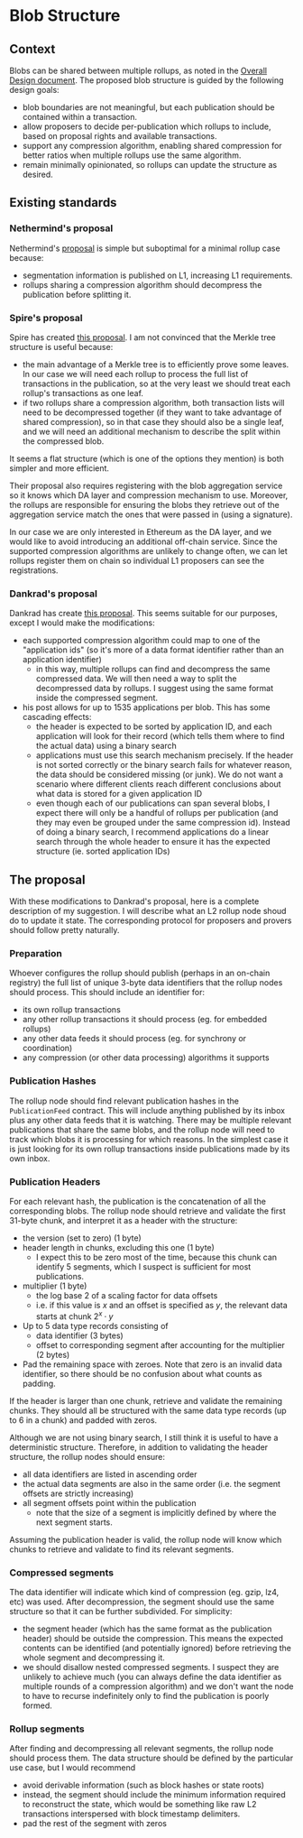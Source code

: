 # Blob Structure

## Context

Blobs can be shared between multiple rollups, as noted in the [Overall Design document](./Overall%20Design.md). The proposed blob structure is guided by the following design goals:

- blob boundaries are not meaningful, but each publication should be contained within a transaction.
- allow proposers to decide per-publication which rollups to include, based on proposal rights and available transactions.
- support any compression algorithm, enabling shared compression for better ratios when multiple rollups use the same algorithm.
- remain minimally opinionated, so rollups can update the structure as desired.


## Existing standards

### Nethermind's proposal

Nethermind's [proposal](https://hackmd.io/@linoscope/blob-sharing-for-based-rollups) is simple but suboptimal for a minimal rollup case because:

- segmentation information is published on L1, increasing L1 requirements.
- rollups sharing a compression algorithm should decompress the publication before splitting it.

### Spire's proposal

Spire has created [this proposal](https://paragraph.xyz/@spire/shared-blob-compression). I am not convinced that the Merkle tree structure is useful because:

- the main advantage of a Merkle tree is to efficiently prove some leaves. In our case we will need each rollup to process the full list of transactions in the publication, so at the very least we should treat each rollup's transactions as one leaf.
- if two rollups share a compression algorithm, both transaction lists will need to be decompressed together (if they want to take advantage of shared compression), so in that case they should also be a single leaf, and we will need an additional mechanism to describe the split within the compressed blob.

It seems a flat structure (which is one of the options they mention) is both simpler and more efficient.

Their proposal also requires registering with the blob aggregation service so it knows which DA layer and compression mechanism to use. Moreover, the rollups are responsible for ensuring the blobs they retrieve out of the aggregation service match the ones that were passed in (using a signature).

 In our case we are only interested in Ethereum as the DA layer, and we would like to avoid introducing an additional off-chain service. Since the supported compression algorithms are unlikely to change often, we can let rollups register them on chain so individual L1 proposers can see the registrations.

### Dankrad's proposal

Dankrad has create [this proposal](https://ethresear.ch/t/suggested-format-for-shard-blob-header/9996). This seems suitable for our purposes, except I would make the modifications:

- each supported compression algorithm could map to one of the "application ids" (so it's more of a data format identifier rather than an application identifier)
    - in this way, multiple rollups can find and decompress the same compressed data. We will then need a way to split the decompressed data by rollups. I suggest using the same format inside the compressed segment.
- his post allows for up to 1535 applications per blob. This has some cascading effects:
    - the header is expected to be sorted by application ID, and each application will look for their record (which tells them where to find the actual data) using a binary search
    - applications must use this search mechanism precisely. If the header is not sorted correctly or the binary search fails for whatever reason, the data should be considered missing (or junk). We do not want a scenario where different clients reach different conclusions about what data is stored for a given application ID
    - even though each of our publications can span several blobs, I expect there will only be a handful of rollups per publication (and they may even be grouped under the same compression id). Instead of doing a binary search, I recommend applications do a linear search through the whole header to ensure it has the expected structure (ie. sorted application IDs)


## The proposal

With these modifications to Dankrad's proposal, here is a complete description of my suggestion. I will describe what an L2 rollup node shoud do to update it state. The corresponding protocol for proposers and provers should follow pretty naturally.

### Preparation

Whoever configures the rollup should publish (perhaps in an on-chain registry) the full list of unique 3-byte data identifiers that the rollup nodes should process. This should include an identifier for:

- its own rollup transactions
- any other rollup transactions it should process (eg. for embedded rollups)
- any other data feeds it should process (eg. for synchrony or coordination)
- any compression (or other data processing) algorithms it supports

### Publication Hashes

The rollup node should find relevant publication hashes in the `PublicationFeed` contract. This will include anything published by its inbox plus any other data feeds that it is watching. There may be multiple relevant publications that share the same blobs, and the rollup node will need to track which blobs it is processing for which reasons. In the simplest case it is just looking for its own rollup transactions inside publications made by its own inbox.

### Publication Headers

For each relevant hash, the publication is the concatenation of all the corresponding blobs. The rollup node should retrieve and validate the first 31-byte chunk, and interpret it as a header with the structure:

- the version (set to zero) (1 byte)
- header length in chunks, excluding this one (1 byte)
    - I expect this to be zero most of the time, because this chunk can identify 5 segments, which I suspect is sufficient for most publications.
- multiplier (1 byte)
    - the log base 2 of a scaling factor for data offsets
    - i.e. if this value is $x$ and an offset is specified as $y$, the relevant data starts at chunk $2^x \cdot y$
- Up to 5 data type records consisting of
    - data identifier (3 bytes)
    - offset to corresponding segment after accounting for the multiplier (2 bytes)
- Pad the remaining space with zeroes. Note that zero is an invalid data identifier, so there should be no confusion about what counts as padding.

If the header is larger than one chunk, retrieve and validate the remaining chunks. They should all be structured with the same data type records (up to 6 in a chunk) and padded with zeros.

Although we are not using binary search, I still think it is useful to have a deterministic structure. Therefore, in addition to validating the header structure, the rollup nodes should ensure:

- all data identifiers are listed in ascending order
- the actual data segments are also in the same order (i.e. the segment offsets are strictly increasing)
- all segment offsets point within the publication
    - note that the size of a segment is implicitly defined by where the next segment starts.

Assuming the publication header is valid, the rollup node will know which chunks to retrieve and validate to find its relevant segments.


### Compressed segments

The data identifier will indicate which kind of compression (eg. gzip, lz4, etc) was used. After decompression, the segment should use the same structure so that it can be further subdivided. For simplicity:

- the segment header (which has the same format as the publication header) should be outside the compression. This means the expected contents can be identified (and potentially ignored) before retrieving the whole segment and decompressing it.
- we should disallow nested compressed segments. I suspect they are unlikely to achieve much (you can always define the data identifier as multiple rounds of a compression algorithm) and we don't want the node to have to recurse indefinitely only to find the publication is poorly formed.

### Rollup segments

After finding and decompressing all relevant segments, the rollup node should process them. The data structure should be defined by the particular use case, but I would recommend

- avoid derivable information (such as block hashes or state roots)
- instead, the segment should include the minimum information required to reconstruct the state, which would be something like raw L2 transactions interspersed with block timestamp delimiters.
- pad the rest of the segment with zeros
